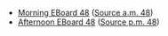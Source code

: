 * [Morning EBoard 48](../eboards.am/eboard.48.html)
  ([Source a.m. 48](../eboards.am/eboard.48.md))
* [Afternoon EBoard 48](../eboards.pm/eboard.48.html)
  ([Source p.m. 48](../eboards.pm/eboard.48.md))
